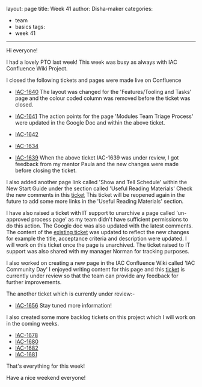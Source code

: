layout: page
title: Week 41
author: Disha-maker
categories:
  - team
  - basics
tags:
  - week 41
---

Hi everyone!

I had a lovely PTO last week! This week was busy as always with IAC Confluence Wiki Project.

I closed the following tickets and pages were made live on Confluence
- [IAC-1640](https://tickets.puppetlabs.com/browse/IAC-1640)
The layout was changed for the 'Features/Tooling and Tasks' page and the colour coded column was removed before the ticket was closed.

- [IAC-1641](https://tickets.puppetlabs.com/browse/IAC-1641)
The action points for the page 'Modules Team Triage Process' were updated in the Google Doc and within the above ticket.

- [IAC-1642](https://tickets.puppetlabs.com/browse/IAC-1642)
- [IAC-1634](https://tickets.puppetlabs.com/browse/IAC-1634)

- [IAC-1639](https://tickets.puppetlabs.com/browse/IAC-1639)
When the above ticket IAC-1639 was under review, I got feedback from my mentor Paula and the new changes were made before closing the ticket.

I also added another page link called 'Show and Tell Schedule' within the New Start Guide under the section called 'Useful Reading Materials'
Check the new comments in this [ticket](https://tickets.puppetlabs.com/browse/IAC-1626) This ticket will be reopened again in the future to add some more links in the 'Useful Reading Materials' section.

I have also raised a ticket with IT support to unarchive a page called 'un-approved process page' as my team didn't have sufficient permissions to do this action. The Google doc was also updated with the latest comments. The content of the [existing ticket](https://tickets.puppetlabs.com/browse/IAC-1644) was updated to reflect the new changes for example the title, acceptance criteria and description were updated. I will work on this ticket once the page is unarchived. The ticket raised to IT support was also shared with my manager Norman for tracking purposes.

I also worked on creating a new page in the IAC Confluence Wiki called 'IAC Community Day'
I enjoyed writing content for this page and this [ticket](https://tickets.puppetlabs.com/browse/IAC-1643) is currently under review so that the team can provide any feedback for further improvements.

The another ticket which is currently under review:-
- [IAC-1656](https://tickets.puppetlabs.com/browse/IAC-1656)
Stay tuned more information!

I also created some more backlog tickets on this project which I will work on in the coming weeks.
- [IAC-1678](https://tickets.puppetlabs.com/browse/IAC-1678)
- [IAC-1680](https://tickets.puppetlabs.com/browse/IAC-1680)
- [IAC-1682](https://tickets.puppetlabs.com/browse/IAC-1682)
- [IAC-1681](https://tickets.puppetlabs.com/browse/IAC-1681)

That's everything for this week!

Have a nice weekend everyone!